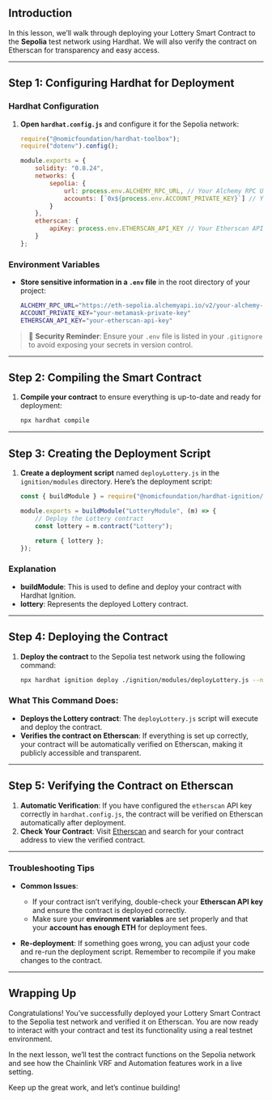 ## Introduction

In this lesson, we’ll walk through deploying your Lottery Smart Contract to the **Sepolia** test network using Hardhat. We will also verify the contract on Etherscan for transparency and easy access.

---

## Step 1: Configuring Hardhat for Deployment

### Hardhat Configuration
1. **Open `hardhat.config.js`** and configure it for the Sepolia network:
   ```javascript
   require("@nomicfoundation/hardhat-toolbox");
   require("dotenv").config();

   module.exports = {
       solidity: "0.8.24",
       networks: {
           sepolia: {
               url: process.env.ALCHEMY_RPC_URL, // Your Alchemy RPC URL
               accounts: [`0x${process.env.ACCOUNT_PRIVATE_KEY}`] // Your account private key
           }
       },
       etherscan: {
           apiKey: process.env.ETHERSCAN_API_KEY // Your Etherscan API key
       }
   };
   ```

### Environment Variables
- **Store sensitive information in a `.env` file** in the root directory of your project:
  ```bash
  ALCHEMY_RPC_URL="https://eth-sepolia.alchemyapi.io/v2/your-alchemy-key"
  ACCOUNT_PRIVATE_KEY="your-metamask-private-key"
  ETHERSCAN_API_KEY="your-etherscan-api-key"
  ```

> 🛑 **Security Reminder**: Ensure your `.env` file is listed in your `.gitignore` to avoid exposing your secrets in version control.

---

## Step 2: Compiling the Smart Contract

1. **Compile your contract** to ensure everything is up-to-date and ready for deployment:
   ```bash
   npx hardhat compile
   ```

---

## Step 3: Creating the Deployment Script

1. **Create a deployment script** named `deployLottery.js` in the `ignition/modules` directory. Here’s the deployment script:
   ```javascript
   const { buildModule } = require("@nomicfoundation/hardhat-ignition/modules");

   module.exports = buildModule("LotteryModule", (m) => {
       // Deploy the Lottery contract
       const lottery = m.contract("Lottery");

       return { lottery };
   });
   ```

### Explanation
- **buildModule**: This is used to define and deploy your contract with Hardhat Ignition.
- **lottery**: Represents the deployed Lottery contract.

---

## Step 4: Deploying the Contract

1. **Deploy the contract** to the Sepolia test network using the following command:
   ```bash
   npx hardhat ignition deploy ./ignition/modules/deployLottery.js --network sepolia --verify
   ```

### What This Command Does:
- **Deploys the Lottery contract**: The `deployLottery.js` script will execute and deploy the contract.
- **Verifies the contract on Etherscan**: If everything is set up correctly, your contract will be automatically verified on Etherscan, making it publicly accessible and transparent.

---

## Step 5: Verifying the Contract on Etherscan

1. **Automatic Verification**: If you have configured the `etherscan` API key correctly in `hardhat.config.js`, the contract will be verified on Etherscan automatically after deployment.
2. **Check Your Contract**: Visit [Etherscan](https://sepolia.etherscan.io/) and search for your contract address to view the verified contract.

---

### Troubleshooting Tips
- **Common Issues**:
  - If your contract isn’t verifying, double-check your **Etherscan API key** and ensure the contract is deployed correctly.
  - Make sure your **environment variables** are set properly and that your **account has enough ETH** for deployment fees.

- **Re-deployment**: If something goes wrong, you can adjust your code and re-run the deployment script. Remember to recompile if you make changes to the contract.

---

## Wrapping Up

Congratulations! You’ve successfully deployed your Lottery Smart Contract to the Sepolia test network and verified it on Etherscan. You are now ready to interact with your contract and test its functionality using a real testnet environment.

In the next lesson, we’ll test the contract functions on the Sepolia network and see how the Chainlink VRF and Automation features work in a live setting.

Keep up the great work, and let’s continue building!


